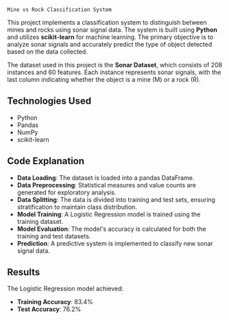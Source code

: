                                                                                    Mine vs Rock Classification System

This project implements a classification system to distinguish between mines and rocks using sonar signal data. The system is built using **Python** and utilizes **scikit-learn** for machine learning. The primary objective is to analyze sonar signals and accurately predict the type of object detected based on the data collected.

The dataset used in this project is the **Sonar Dataset**, which consists of 208 instances and 60 features. Each instance represents sonar signals, with the last column indicating whether the object is a mine (M) or a rock (R).

## Technologies Used
- Python
- Pandas
- NumPy
- scikit-learn

## Code Explanation
- **Data Loading**: The dataset is loaded into a pandas DataFrame.
- **Data Preprocessing**: Statistical measures and value counts are generated for exploratory analysis.
- **Data Splitting**: The data is divided into training and test sets, ensuring stratification to maintain class distribution.
- **Model Training**: A Logistic Regression model is trained using the training dataset.
- **Model Evaluation**: The model's accuracy is calculated for both the training and test datasets.
- **Prediction**: A predictive system is implemented to classify new sonar signal data.

## Results
The Logistic Regression model achieved:
- **Training Accuracy**: 83.4%
- **Test Accuracy**: 76.2%



